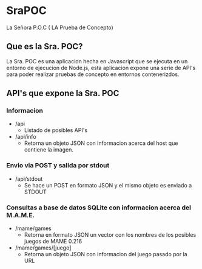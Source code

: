 # SraPOC
La Señora P.O.C ( LA Prueba de Concepto)

## Que es la Sra. POC?
La Sra. POC es una aplicacion hecha en Javascript que se ejecuta en un entorno de ejecucion de Node.js, 
esta aplicacion expone una serie de API's para poder realizar pruebas de concepto en entornos contenerizdos.

## API's que expone la Sra. POC

### Informacion
* /api
  * Listado de posibles API's
* /api/info
  * Retorna un objeto JSON con informacion acerca del host que contiene la imagen.

### Envio via POST y salida por stdout
* /api/stdout
  * Se hace un POST en formato JSON y el mismo objeto es enviado a STDOUT

### Consultas a base de datos SQLite con informacion acerca del M.A.M.E.
* /mame/games
  * Retorna en formato JSON un vector con los nombres de los posibles juegos de MAME 0.216
* /mame/games/[juego]
  * Retorna un objeto JSON con informacion del juego pasado por la URL
